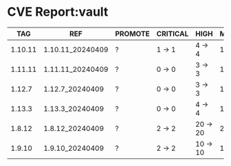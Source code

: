 # CVE Report:vault
|   TAG   |       REF        | PROMOTE | CRITICAL |   HIGH   |  MEDIUM  |  LOW   | UNKNOWN |
|---------|------------------|---------|----------|----------|----------|--------|---------|
| 1.10.11 | 1.10.11_20240409 | ?       | 1 -> 1   | 4 -> 4   | 12 -> 12 | 2 -> 2 | 0 -> 0  |
| 1.11.11 | 1.11.11_20240409 | ?       | 0 -> 0   | 3 -> 3   | 12 -> 12 | 1 -> 1 | 0 -> 0  |
| 1.12.7  | 1.12.7_20240409  | ?       | 0 -> 0   | 3 -> 3   | 12 -> 12 | 1 -> 1 | 0 -> 0  |
| 1.13.3  | 1.13.3_20240409  | ?       | 0 -> 0   | 4 -> 4   | 15 -> 15 | 1 -> 1 | 0 -> 0  |
| 1.8.12  | 1.8.12_20240409  | ?       | 2 -> 2   | 20 -> 20 | 20 -> 20 | 3 -> 3 | 0 -> 0  |
| 1.9.10  | 1.9.10_20240409  | ?       | 2 -> 2   | 10 -> 10 | 15 -> 15 | 2 -> 2 | 0 -> 0  |
